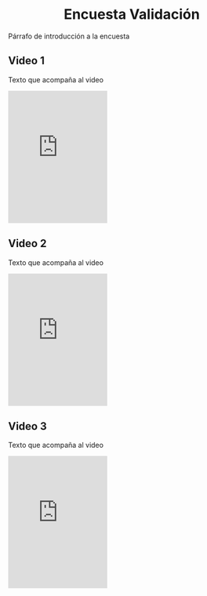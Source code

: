 <div align="center">
    <h1>Encuesta Validación</h1>
</div>

<div>
<p>Párrafo de introducción a la encuesta</p>
</div>

<div>
  <h2>Video 1</h2>
  <p>Texto que acompaña al video</p>
<iframe src="https://giphy.com/embed/video-id" width="40%" height="270" frameBorder="0" class="giphy-embed" allowFullScreen></iframe>
</div>

<div>
  <h2>Video 2</h2>
  <p>Texto que acompaña al video</p>
<iframe src="https://giphy.com/embed/video-id" width="40%" height="270" frameBorder="0" class="giphy-embed" allowFullScreen></iframe>
</div>

<div>
  <h2>Video 3</h2>
  <p>Texto que acompaña al video</p>
<iframe src="https://giphy.com/embed/video-id" width="40%" height="270" frameBorder="0" class="giphy-embed" allowFullScreen></iframe>
</div>